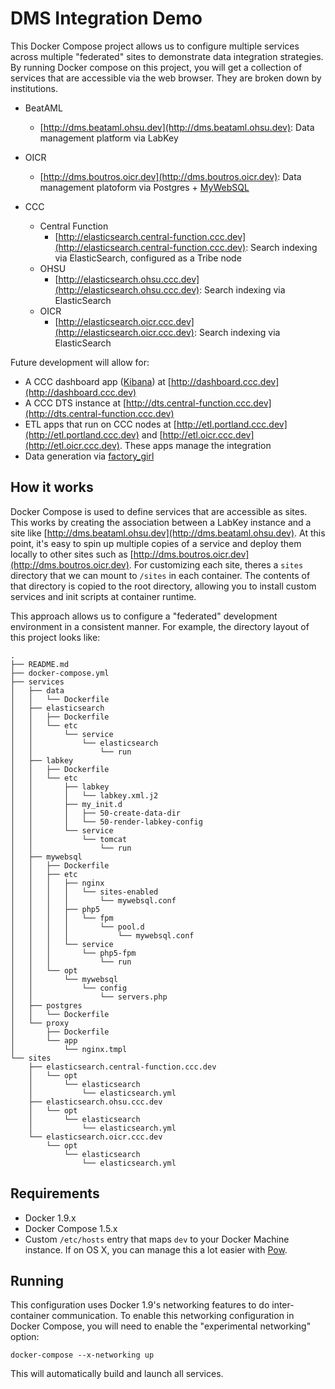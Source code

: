 # DMS Integration Demo #

This Docker Compose project allows us to configure multiple services across
multiple "federated" sites to demonstrate data integration strategies. By
running Docker compose on this project, you will get a collection of services
that are accessible via the web browser. They are broken down by institutions.

+ BeatAML
  + [http://dms.beataml.ohsu.dev](http://dms.beataml.ohsu.dev): Data management
    platform via LabKey

+ OICR
  + [http://dms.boutros.oicr.dev](http://dms.boutros.oicr.dev): Data management
    platoform via Postgres + [MyWebSQL](mywebsql.net)

+ CCC
  + Central Function
    + [http://elasticsearch.central-function.ccc.dev](http://elasticsearch.central-function.ccc.dev):
      Search indexing via ElasticSearch, configured as a Tribe node
  + OHSU
    + [http://elasticsearch.ohsu.ccc.dev](http://elasticsearch.ohsu.ccc.dev):
      Search indexing via ElasticSearch
  + OICR
    + [http://elasticsearch.oicr.ccc.dev](http://elasticsearch.oicr.ccc.dev):
      Search indexing via ElasticSearch

Future development will allow for:

- A CCC dashboard app ([Kibana](https://www.elastic.co/products/kibana)) at [http://dashboard.ccc.dev](http://dashboard.ccc.dev)
- A CCC DTS instance at [http://dts.central-function.ccc.dev](http://dts.central-function.ccc.dev)
- ETL apps that run on CCC nodes at
  [http://etl.portland.ccc.dev](http://etl.portland.ccc.dev) and
  [http://etl.oicr.ccc.dev](http://etl.oicr.ccc.dev). These apps manage the
  integration 
- Data generation via [factory_girl](https://github.com/thoughtbot/factory_girl)

## How it works ##

Docker Compose is used to define services that are accessible as sites. This
works by creating the association between a LabKey instance and a site like
[http://dms.beataml.ohsu.dev](http://dms.beataml.ohsu.dev). At this point, it's
easy to spin up multiple copies of a service and deploy them locally to other
sites such as [http://dms.boutros.oicr.dev](http://dms.boutros.oicr.dev). For
customizing each site, theres a `sites` directory that we can mount to `/sites`
in each container. The contents of that directory is copied to the root
directory, allowing you to install custom services and init scripts at
container runtime.

This approach allows us to configure a "federated" development environment in a
consistent manner. For example, the directory layout of this project looks like:

```
.
├── README.md
├── docker-compose.yml
├── services
│   ├── data
│   │   └── Dockerfile
│   ├── elasticsearch
│   │   ├── Dockerfile
│   │   └── etc
│   │       └── service
│   │           └── elasticsearch
│   │               └── run
│   ├── labkey
│   │   ├── Dockerfile
│   │   └── etc
│   │       ├── labkey
│   │       │   └── labkey.xml.j2
│   │       ├── my_init.d
│   │       │   ├── 50-create-data-dir
│   │       │   └── 50-render-labkey-config
│   │       └── service
│   │           └── tomcat
│   │               └── run
│   ├── mywebsql
│   │   ├── Dockerfile
│   │   ├── etc
│   │   │   ├── nginx
│   │   │   │   └── sites-enabled
│   │   │   │       └── mywebsql.conf
│   │   │   ├── php5
│   │   │   │   └── fpm
│   │   │   │       └── pool.d
│   │   │   │           └── mywebsql.conf
│   │   │   └── service
│   │   │       └── php5-fpm
│   │   │           └── run
│   │   └── opt
│   │       └── mywebsql
│   │           └── config
│   │               └── servers.php
│   ├── postgres
│   │   └── Dockerfile
│   └── proxy
│       ├── Dockerfile
│       └── app
│           └── nginx.tmpl
└── sites
    ├── elasticsearch.central-function.ccc.dev
    │   └── opt
    │       └── elasticsearch
    │           └── elasticsearch.yml
    ├── elasticsearch.ohsu.ccc.dev
    │   └── opt
    │       └── elasticsearch
    │           └── elasticsearch.yml
    └── elasticsearch.oicr.ccc.dev
        └── opt
            └── elasticsearch
                └── elasticsearch.yml
```

## Requirements ##

- Docker 1.9.x
- Docker Compose 1.5.x
- Custom `/etc/hosts` entry that maps `dev` to your Docker Machine instance.
  If on OS X, you can manage this a lot easier with [Pow](https://pow.cx).

## Running ##

This configuration uses Docker 1.9's networking features to do inter-container
communication. To enable this networking configuration in Docker Compose, you
will need to enable the "experimental networking" option:

```
docker-compose --x-networking up
```

This will automatically build and launch all services.

